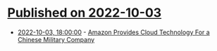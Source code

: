 # [Published on 2022-10-03](index.md)

* [2022-10-03, 18:00:00](https://tech.slashdot.org/story/22/10/03/1028249/amazon-provides-cloud-technology-for-a-chinese-military-company?utm_source=rss1.0mainlinkanon&utm_medium=feed) - [Amazon Provides Cloud Technology For a Chinese Military Company](https://tech.slashdot.org/story/22/10/03/1028249/amazon-provides-cloud-technology-for-a-chinese-military-company?utm_source=rss1.0mainlinkanon&utm_medium=feed)
